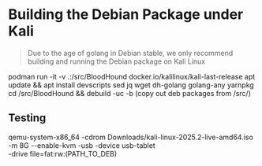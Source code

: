 # Building the Debian Package under Kali

> Due to the age of golang in Debian stable, we only recommend building
> and running the Debian package on Kali Linux

podman run -it -v .:/src/BloodHound docker.io/kalilinux/kali-last-release
apt update && apt install devscripts sed jq wget dh-golang golang-any yarnpkg
cd /src/BloodHound && debuild -uc -b
(copy out deb packages from /src/)

## Testing

qemu-system-x86_64 -cdrom Downloads/kali-linux-2025.2-live-amd64.iso -m 8G --enable-kvm -usb -device usb-tablet \
  -drive file=fat:rw:(PATH_TO_DEB)
